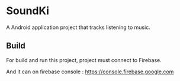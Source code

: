 SoundKi
=======

A Android application project that tracks listening to music.

Build
-----

For build and run this project, project must connect to Firebase.

And it can on firebase console : https://console.firebase.google.com

